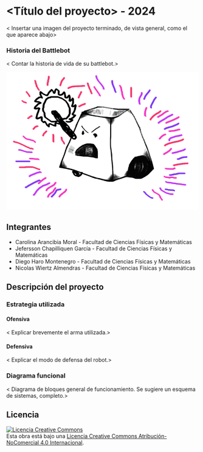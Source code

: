 # <Título del proyecto> - 2024

< Insertar una imagen del proyecto terminado, de vista general, como el que aparece abajo>

### Historia del Battlebot
< Contar la historia de vida de su battlebot.>
  
![Robot Ejemplo](/multimedia/robot_ejemplo.png)

## Integrantes
- Carolina Arancibia Moral - Facultad de Ciencias Físicas y Matemáticas
- Jefersson Chapilliquen García - Facultad de Ciencias Físicas y Matemáticas
- Diego Haro Montenegro - Facultad de Ciencias Físicas y Matemáticas
- Nicolas Wiertz Almendras - Facultad de Ciencias Físicas y Matemáticas


## Descripción del proyecto
  
### Estrategia utilizada
  
#### Ofensiva
< Explicar brevemente el arma utilizada.>

#### Defensiva
< Explicar el modo de defensa del robot.>

### Diagrama funcional
< Diagrama de bloques general de funcionamiento. Se sugiere un esquema de sistemas, completo.>

## Licencia
<a rel="license" href="http://creativecommons.org/licenses/by-nc/4.0/"><img alt="Licencia Creative Commons" style="border-width:0" src="https://i.creativecommons.org/l/by-nc/4.0/88x31.png" /></a><br />Esta obra está bajo una <a rel="license" href="http://creativecommons.org/licenses/by-nc/4.0/">Licencia Creative Commons Atribución-NoComercial 4.0 Internacional</a>.
